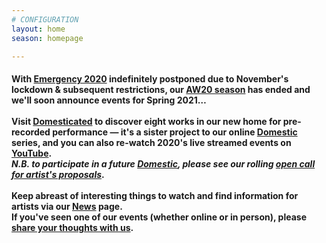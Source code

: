 ```yaml
---
# CONFIGURATION
layout: home
season: homepage

---
```

#### With [Emergency 2020](/current/2020-emergency) indefinitely postponed due to November's lockdown & subsequent restrictions, our [AW20 season](/current/2020-autumnwinter) has ended and we'll soon announce events for Spring 2021…<br><br>Visit <a href="http://domesticatedonline.org" target="_blank">Domesticated</a> to discover eight works in our new home for pre-recorded performance — it's a sister project to our online [Domestic](/hab/domestic) series, and you can also re-watch 2020's live streamed events on <a href="http://bit.ly/YTwarnmcr" target="_blank">YouTube</a>.<br>*N.B. to participate in a future [Domestic](/hab/domestic), please see our rolling <a href="http://domesticmcr.posthaven.com" target="_blank">open call for artist's proposals</a>*.<br><br>Keep abreast of interesting things to watch and find information for artists via our [News](/news) page.<br>If you've seen one of our events (whether online or in person), please <a href="http://bit.ly/warnmcrfeedback" target="_blank">share your thoughts with us</a>.
